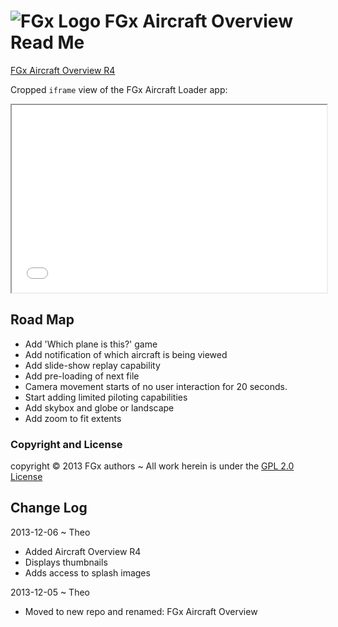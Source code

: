 ![FGx Logo]( http://fgx.github.io/fgx-cap-40x30.png) FGx Aircraft Overview Read Me
==================================================================================

[FGx Aircraft Overview R4]( r4/aircraft-overview.html )

Cropped `iframe` view of the FGx Aircraft Loader app:		
<iframe src="r4/aircraft-overview.html" width=100% height=300px>
There is an `iframe` here. It is not visible when viewed on github.com/fgx. To view, please go to fgx.github.io.
</iframe>


## Road Map

* Add 'Which plane is this?' game
* Add notification of which aircraft is being viewed
* Add slide-show replay capability
* Add pre-loading of next file
* Camera movement starts of no user interaction for 20 seconds.
* Start adding limited piloting capabilities  
* Add skybox and globe or landscape	
* Add zoom to fit extents


### Copyright and License
copyright &copy; 2013 FGx authors ~ All work herein is under the [GPL 2.0 License](https://github.com/fgx/fgx-aircraft/blob/gh-pages/license.md)

## Change Log

2013-12-06 ~ Theo

* Added Aircraft Overview R4
* Displays thumbnails
* Adds access to splash images

2013-12-05 ~ Theo

* Moved to new repo and renamed: FGx Aircraft Overview